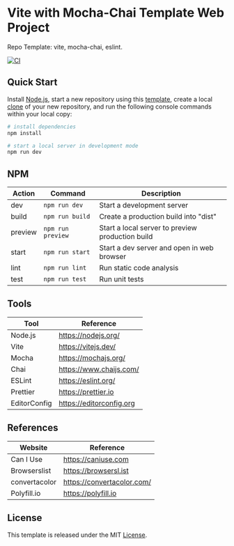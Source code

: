 # Vite with Mocha-Chai Template Web Project

Repo Template: vite, mocha-chai, eslint.

[![CI][ci-badge]][ci-url]

## Quick Start

Install [Node.js](https://nodejs.org/en/download/), start a new repository using this [template](https://docs.github.com/en/repositories/creating-and-managing-repositories/creating-a-repository-from-a-template), create a local [clone](https://docs.github.com/en/repositories/creating-and-managing-repositories/cloning-a-repository) of your new repository, and run the following console commands within your local copy:

```bash
# install dependencies
npm install

# start a local server in development mode
npm run dev
```

## NPM

| Action       | Command                | Description                                               |
| ------------ | ---------------------- | --------------------------------------------------------- |
| dev          | `npm run dev`          | Start a development server                                |
| build        | `npm run build`        | Create a production build into "dist"                     |
| preview      | `npm run preview`      | Start a local server to preview production build          |
| start        | `npm run start`        | Start a dev server and open in web browser                |
| lint         | `npm run lint`         | Run static code analysis                                  |
| test         | `npm run test`         | Run unit tests                                            |

## Tools

| Tool         | Reference                |
| ------------ | ------------------------ |
| Node.js      | https://nodejs.org/      |
| Vite         | https://vitejs.dev/      |
| Mocha        | https://mochajs.org/     |
| Chai         | https://www.chaijs.com/  |
| ESLint       | https://eslint.org/      |
| Prettier     | https://prettier.io      |
| EditorConfig | https://editorconfig.org |

## References

| Website       | Reference                  |
| ------------- | -------------------------- |
| Can I Use     | https://caniuse.com        |
| Browserslist  | https://browsersl.ist      |
| convertacolor | https://convertacolor.com/ |
| Polyfill.io   | https://polyfill.io        |

## License

This template is released under the MIT [License](LICENSE).

[ci-badge]: https://github.com/epreston/template-web-vite-mocha/actions/workflows/ci.yml/badge.svg
[ci-url]: https://github.com/epreston/template-web-vite-mocha/actions
